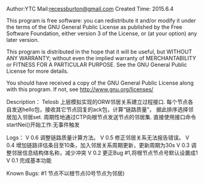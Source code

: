 Author:YTC 
Mail:recessburton@gmail.com
Created Time: 2015.6.4

This program is free software: you can redistribute it and/or modify
it under the terms of the GNU General Public License as published by
the Free Software Foundation, either version 3 of the License, or
(at your option) any later version.

This program is distributed in the hope that it will be useful,
but WITHOUT ANY WARRANTY; without even the implied warranty of
MERCHANTABILITY or FITNESS FOR A PARTICULAR PURPOSE.  See the
GNU General Public License for more details.

You should have received a copy of the GNU General Public License
along with this program.  If not, see <http://www.gnu.org/licenses/>

Description：
	Telosb 上层模拟实现的ORW邻居关系建立过程接口.
	每个节点各自发送hello包，接收其它节点回复的ack包，计算“链路质量”，
	据此排序选择邻居加入邻居set.
	周期性地通过CTP向根节点发送节点的邻居集.
	直接使用接口命令startNei()开始工作.无事件触发
	
Logs：
	V 0.6 调整链路质量计算方法。
	V 0.5 修正邻居关系无法报告错误。
	V 0.4 增加链路评估条目至10条，加入邻居关系周期更新，更新周期为30s
	V 0.3 调整邻居信息结构体名称，减少冲突
	V 0.2 更正Bug #1,将根节点节点号默认设置成1
	V 0.1 完成基本功能
	
Known Bugs: 
	#1 节点不以根节点(0号节点为邻居)


